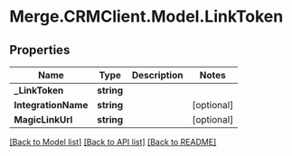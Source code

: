 # Merge.CRMClient.Model.LinkToken

## Properties

Name | Type | Description | Notes
------------ | ------------- | ------------- | -------------
**_LinkToken** | **string** |  | 
**IntegrationName** | **string** |  | [optional] 
**MagicLinkUrl** | **string** |  | [optional] 

[[Back to Model list]](../README.md#documentation-for-models) [[Back to API list]](../README.md#documentation-for-api-endpoints) [[Back to README]](../README.md)

